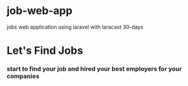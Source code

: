 # job-web-app
jobs web application using laravel with laracast 30-days
<h1>Let's Find Jobs</h1>
<h3>start to find your job and hired your best employers for your companies</h3>
